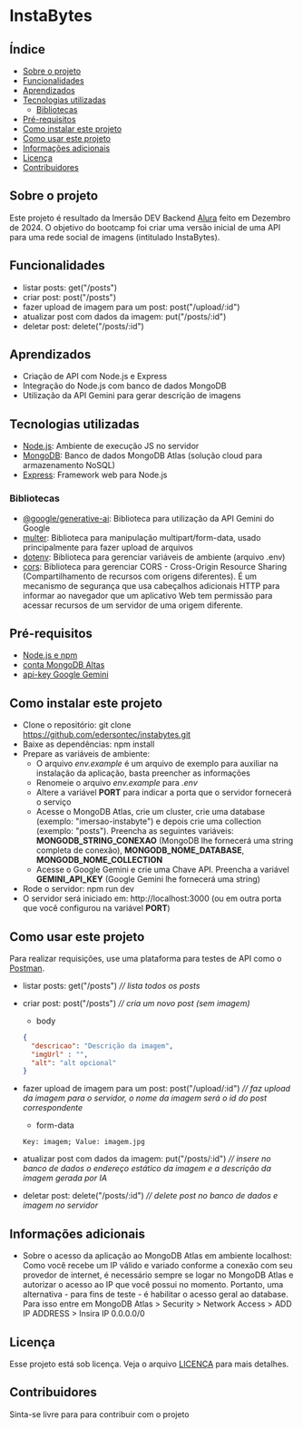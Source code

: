# InstaBytes

## Índice

- [Sobre o projeto](#sobre-o-projeto)
- [Funcionalidades](#funcionalidades)
- [Aprendizados](#aprendizados)
- [Tecnologias utilizadas](#tecnologias-utilizadas)
	- [Bibliotecas](#bibliotecas)
- [Pré-requisitos](#pré-requisitos)
- [Como instalar este projeto](#como-instalar-este-projeto)
- [Como usar este projeto](#como-usar-este-projeto)
- [Informações adicionais](#informações-adicionais)
- [Licença](#licença)
- [Contribuidores](#contribuidores)

## Sobre o projeto

Este projeto é resultado da Imersão DEV Backend [Alura](https://www.alura.com.br/) feito em Dezembro de 2024. O objetivo do bootcamp foi criar uma versão inicial de uma API para uma rede social de imagens (intitulado InstaBytes).

## Funcionalidades

- listar posts: get("/posts")
- criar post: post("/posts")
- fazer upload de imagem para um post: post("/upload/:id")
- atualizar post com dados da imagem: put("/posts/:id")
- deletar post: delete("/posts/:id")

## Aprendizados

- Criação de API com Node.js e Express
- Integração do Node.js com banco de dados MongoDB
- Utilização da API Gemini para gerar descrição de imagens

## Tecnologias utilizadas

- [Node.js](https://nodejs.org/): Ambiente de execução JS no servidor
- [MongoDB](https://www.mongodb.com/): Banco de dados MongoDB Atlas (solução cloud para armazenamento NoSQL)
- [Express](https://expressjs.com/): Framework web para Node.js

### Bibliotecas

- [@google/generative-ai](https://www.npmjs.com/package/@google/generative-ai): Biblioteca para utilização da API Gemini do Google
- [multer](https://www.npmjs.com/package/multer): Biblioteca para manipulação multipart/form-data, usado principalmente para fazer upload de arquivos
- [dotenv](https://www.npmjs.com/package/dotenv): Biblioteca para gerenciar variáveis de ambiente (arquivo .env)
- [cors](https://www.npmjs.com/package/cors): Biblioteca para gerenciar CORS - Cross-Origin Resource Sharing (Compartilhamento de recursos com origens diferentes). É um mecanismo de segurança que usa cabeçalhos adicionais HTTP para informar ao navegador que um aplicativo Web tem permissão para acessar recursos de um servidor de uma origem diferente.

## Pré-requisitos

- [Node.js e npm](https://nodejs.org/pt)
- [conta MongoDB Altas](https://www.mongodb.com/products/platform/atlas-database)
- [api-key Google Gemini](https://ai.google.dev/gemini-api/docs/api-key?hl=pt-br)

## Como instalar este projeto

- Clone o repositório: git clone https://github.com/edersontec/instabytes.git
- Baixe as dependências: npm install
- Prepare as variáveis de ambiente:
  - O arquivo *env.example* é um arquivo de exemplo para auxiliar na instalação da aplicação, basta preencher as informações
  - Renomeie o arquivo *env.example* para *.env*
  - Altere a variável **PORT** para indicar a porta que o servidor fornecerá o serviço
  - Acesse o MongoDB Atlas, crie um cluster, crie uma database (exemplo: "imersao-instabyte") e depois crie uma collection (exemplo: "posts"). Preencha as seguintes variáveis: **MONGODB_STRING_CONEXAO** (MongoDB lhe fornecerá uma string completa de conexão), **MONGODB_NOME_DATABASE**, **MONGODB_NOME_COLLECTION**
  - Acesse o Google Gemini e crie uma Chave API. Preencha a variável **GEMINI_API_KEY** (Google Gemini lhe fornecerá uma string)
- Rode o servidor: npm run dev
- O servidor será iniciado em: http://localhost:3000 (ou em outra porta que você configurou na variável **PORT**)

## Como usar este projeto

Para realizar requisições, use uma plataforma para testes de API como o [Postman](https://www.postman.com/).

- listar posts: get("/posts") *// lista todos os posts*

- criar post: post("/posts") *// cria um novo post (sem imagem)*
  - body
  ```json
  {
    "descricao": "Descrição da imagem",
    "imgUrl" : "",
    "alt": "alt opcional"
  }
  ```

- fazer upload de imagem para um post: post("/upload/:id") *// faz upload da imagem para o servidor, o nome da imagem será o id do post correspondente*
  -  form-data
  ```
  Key: imagem; Value: imagem.jpg
  ```

- atualizar post com dados da imagem: put("/posts/:id") *// insere no banco de dados o endereço estático da imagem e a descrição da imagem gerada por IA*

- deletar post: delete("/posts/:id") *// delete post no banco de dados e imagem no servidor*

## Informações adicionais

- Sobre o acesso da aplicação ao MongoDB Atlas em ambiente localhost: Como você recebe um IP válido e variado conforme a conexão com seu provedor de internet, é necessário sempre se logar no MongoDB Atlas e autorizar o acesso ao IP que você possui no momento. Portanto, uma alternativa - para fins de teste - é habilitar o acesso geral ao database. Para isso entre em MongoDB Atlas > Security > Network Access > ADD IP ADDRESS > Insira IP 0.0.0.0/0

## Licença

Esse projeto está sob licença. Veja o arquivo [LICENÇA](LICENSE) para mais detalhes.

## Contribuidores

Sinta-se livre para para contribuir com o projeto

